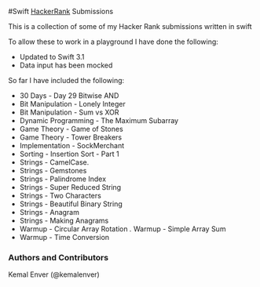 #Swift [HackerRank](https://www.hackerrank.com) Submissions 

This is a collection of some of my Hacker Rank submissions written in swift

To allow these to work in a playground I have done the following:

* Updated to Swift 3.1
* Data input has been mocked

So far I have included the following:

* 30 Days - Day 29 Bitwise AND
* Bit Manipulation - Lonely Integer
* Bit Manipulation - Sum vs XOR
* Dynamic Programming - The Maximum Subarray
* Game Theory - Game of Stones
* Game Theory - Tower Breakers
* Implementation - SockMerchant
* Sorting - Insertion Sort - Part 1
* Strings - CamelCase.
* Strings - Gemstones
* Strings - Palindrome Index
* Strings - Super Reduced String
* Strings - Two Characters
* Strings - Beautiful Binary String
* Strings - Anagram
* Strings - Making Anagrams
* Warmup - Circular Array Rotation
*.* Warmup - Simple Array Sum
* Warmup - Time Conversion

### Authors and Contributors
Kemal Enver (@kemalenver) 
